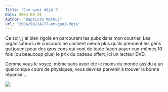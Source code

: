 ```yaml
---
Title: "E=m quoi déjà ?"
Date: 2004-08-24
Author: "Baptiste Mathus"
url: "2004/08/24/77-em-quoi-deja"
---
```




Ce soir, j'ai bien rigolé en parcourant les pubs dans mon courrier. Les
organisateurs de concours ne cachent même plus qu'ils prennent les gens
qui jouent pour des gros cons qui vont de toute façon payer eux-mêmes 10
fois (ou beaucoup plus) le prix du cadeau offert, ici un lecteur DVD.

Comme vous le voyez, même sans avoir été le moins du monde assidu à un
quelconque cours de physiques, vous devriez parvenir à trouver la bonne
réponse...

![](/images/pubPourNeuneu.png)

